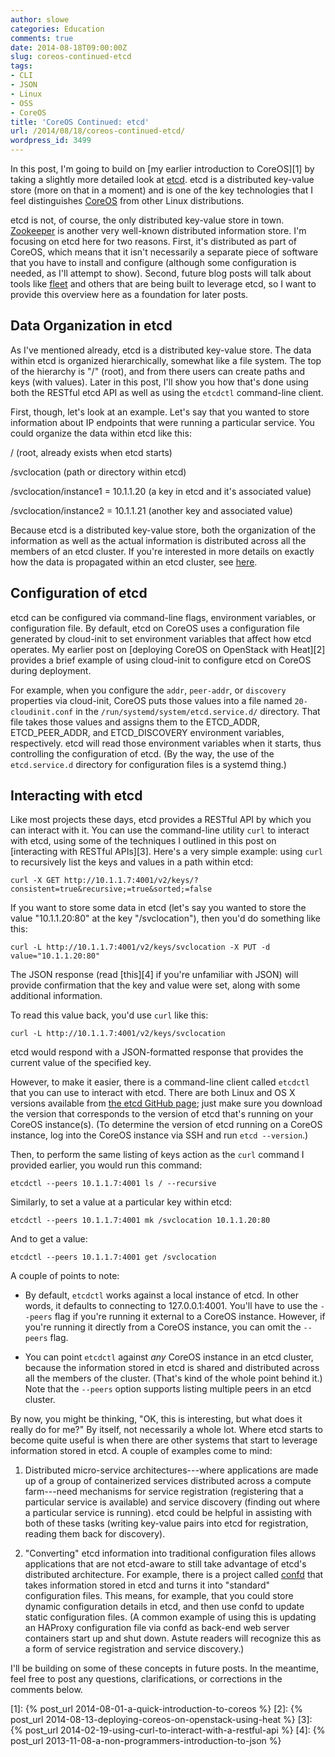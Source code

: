 ```yaml
---
author: slowe
categories: Education
comments: true
date: 2014-08-18T09:00:00Z
slug: coreos-continued-etcd
tags:
- CLI
- JSON
- Linux
- OSS
- CoreOS
title: 'CoreOS Continued: etcd'
url: /2014/08/18/coreos-continued-etcd/
wordpress_id: 3499
---
```


In this post, I'm going to build on [my earlier introduction to CoreOS][1] by taking a slightly more detailed look at [etcd](https://github.com/coreos/etcd/). etcd is a distributed key-value store (more on that in a moment) and is one of the key technologies that I feel distinguishes [CoreOS](http://coreos.com/) from other Linux distributions.

etcd is not, of course, the only distributed key-value store in town. [Zookeeper](http://zookeeper.apache.org) is another very well-known distributed information store. I'm focusing on etcd here for two reasons. First, it's distributed as part of CoreOS, which means that it isn't necessarily a separate piece of software that you have to install and configure (although some configuration is needed, as I'll attempt to show). Second, future blog posts will talk about tools like [fleet](https://github.com/coreos/fleet/) and others that are being built to leverage etcd, so I want to provide this overview here as a foundation for later posts.

## Data Organization in etcd

As I've mentioned already, etcd is a distributed key-value store. The data within etcd is organized hierarchically, somewhat like a file system. The top of the hierarchy is "/" (root), and from there users can create paths and keys (with values). Later in this post, I'll show you how that's done using both the RESTful etcd API as well as using the `etcdctl` command-line client.

First, though, let's look at an example. Let's say that you wanted to store information about IP endpoints that were running a particular service. You could organize the data within etcd like this:

/ (root, already exists when etcd starts)  

/svclocation (path or directory within etcd)  

/svclocation/instance1 = 10.1.1.20 (a key in etcd and it's associated value)  

/svclocation/instance2 = 10.1.1.21 (another key and associated value)

Because etcd is a distributed key-value store, both the organization of the information as well as the actual information is distributed across all the members of an etcd cluster. If you're interested in more details on exactly how the data is propagated within an etcd cluster, see [here](https://github.com/coreos/etcd/blob/master/Documentation/optimal-cluster-size.md).

## Configuration of etcd

etcd can be configured via command-line flags, environment variables, or configuration file. By default, etcd on CoreOS uses a configuration file generated by cloud-init to set environment variables that affect how etcd operates. My earlier post on [deploying CoreOS on OpenStack with Heat][2] provides a brief example of using cloud-init to configure etcd on CoreOS during deployment.

For example, when you configure the `addr`, `peer-addr`, or `discovery` properties via cloud-init, CoreOS puts those values into a file named `20-cloudinit.conf` in the `/run/systemd/system/etcd.service.d/` directory. That file takes those values and assigns them to the ETCD_ADDR, ETCD_PEER_ADDR, and ETCD_DISCOVERY environment variables, respectively. etcd will read those environment variables when it starts, thus controlling the configuration of etcd. (By the way, the use of the `etcd.service.d` directory for configuration files is a systemd thing.)

## Interacting with etcd

Like most projects these days, etcd provides a RESTful API by which you can interact with it. You can use the command-line utility `curl` to interact with etcd, using some of the techniques I outlined in this post on [interacting with RESTful APIs][3]. Here's a very simple example: using `curl` to recursively list the keys and values in a path within etcd:

    curl -X GET http://10.1.1.7:4001/v2/keys/?consistent=true&recursive;=true&sorted;=false

If you want to store some data in etcd (let's say you wanted to store the value "10.1.1.20:80" at the key "/svclocation"), then you'd do something like this:

    curl -L http://10.1.1.7:4001/v2/keys/svclocation -X PUT -d value="10.1.1.20:80"

The JSON response (read [this][4] if you're unfamiliar with JSON) will provide confirmation that the key and value were set, along with some additional information.

To read this value back, you'd use `curl` like this:

    curl -L http://10.1.1.7:4001/v2/keys/svclocation

etcd would respond with a JSON-formatted response that provides the current value of the specified key.

However, to make it easier, there is a command-line client called `etcdctl` that you can use to interact with etcd. There are both Linux and OS X versions available from [the etcd GitHub page](https://github.com/coreos/etcd/); just make sure you download the version that corresponds to the version of etcd that's running on your CoreOS instance(s). (To determine the version of etcd running on a CoreOS instance, log into the CoreOS instance via SSH and run `etcd --version`.)

Then, to perform the same listing of keys action as the `curl` command I provided earlier, you would run this command:

    etcdctl --peers 10.1.1.7:4001 ls / --recursive

Similarly, to set a value at a particular key within etcd:

    etcdctl --peers 10.1.1.7:4001 mk /svclocation 10.1.1.20:80

And to get a value:

    etcdctl --peers 10.1.1.7:4001 get /svclocation

A couple of points to note:

* By default, `etcdctl` works against a local instance of etcd. In other words, it defaults to connecting to 127.0.0.1:4001. You'll have to use the `--peers` flag if you're running it external to a CoreOS instance. However, if you're running it directly from a CoreOS instance, you can omit the `--peers` flag.

* You can point `etcdctl` against _any_ CoreOS instance in an etcd cluster, because the information stored in etcd is shared and distributed across all the members of the cluster. (That's kind of the whole point behind it.) Note that the `--peers` option supports listing multiple peers in an etcd cluster.

By now, you might be thinking, "OK, this is interesting, but what does it really do for me?" By itself, not necessarily a whole lot. Where etcd starts to become quite useful is when there are other systems that start to leverage information stored in etcd. A couple of examples come to mind:

1. Distributed micro-service architectures---where applications are made up of a group of containerized services distributed across a compute farm---need mechanisms for service registration (registering that a particular service is available) and service discovery (finding out where a particular service is running). etcd could be helpful in assisting with both of these tasks (writing key-value pairs into etcd for registration, reading them back for discovery).

2. "Converting" etcd information into traditional configuration files allows applications that are not etcd-aware to still take advantage of etcd's distributed architecture. For example, there is a project called [confd](https://github.com/kelseyhightower/confd) that takes information stored in etcd and turns it into "standard" configuration files. This means, for example, that you could store dynamic configuration details in etcd, and then use confd to update static configuration files. (A common example of using this is updating an HAProxy configuration file via confd as back-end web server containers start up and shut down. Astute readers will recognize this as a form of service registration and service discovery.)

I'll be building on some of these concepts in future posts. In the meantime, feel free to post any questions, clarifications, or corrections in the comments below.

[1]: {% post_url 2014-08-01-a-quick-introduction-to-coreos %}
[2]: {% post_url 2014-08-13-deploying-coreos-on-openstack-using-heat %}
[3]: {% post_url 2014-02-19-using-curl-to-interact-with-a-restful-api %}
[4]: {% post_url 2013-11-08-a-non-programmers-introduction-to-json %}
